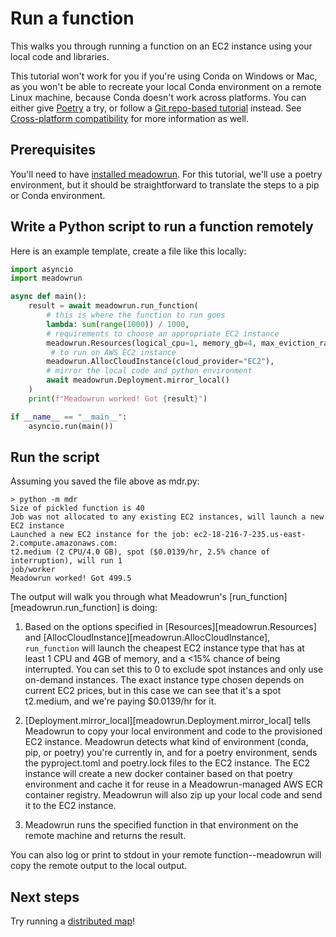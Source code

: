 # Run a function

This walks you through running a function on an EC2 instance using your local code and
libraries.

This tutorial won't work for you if you're using Conda on Windows or Mac, as you won't
be able to recreate your local Conda environment on a remote Linux machine, because
Conda doesn't work across platforms. You can either give
[Poetry](https://python-poetry.org/) a try, or follow a [Git repo-based
tutorial](/tutorial/run_function_git_conda) instead. See [Cross-platform
compatibility](/explanation/deployment/#cross-platform-compatibility) for more
information as well.


## Prerequisites

You'll need to have [installed meadowrun](/tutorial/install). For this tutorial, we'll
use a poetry environment, but it should be straightforward to translate the steps to a
pip or Conda environment.


## Write a Python script to run a function remotely

Here is an example template, create a file like this locally:

```python
import asyncio
import meadowrun

async def main():
    result = await meadowrun.run_function(
        # this is where the function to run goes
        lambda: sum(range(1000)) / 1000,
        # requirements to choose an appropriate EC2 instance
        meadowrun.Resources(logical_cpu=1, memory_gb=4, max_eviction_rate=15),
         # to run on AWS EC2 instance
        meadowrun.AllocCloudInstance(cloud_provider="EC2"),
        # mirror the local code and python environment
        await meadowrun.Deployment.mirror_local()
    )
    print(f"Meadowrun worked! Got {result}")

if __name__ == "__main__":
    asyncio.run(main())
```

## Run the script

Assuming you saved the file above as mdr.py:

```
> python -m mdr
Size of pickled function is 40
Job was not allocated to any existing EC2 instances, will launch a new EC2 instance
Launched a new EC2 instance for the job: ec2-18-216-7-235.us-east-2.compute.amazonaws.com:
t2.medium (2 CPU/4.0 GB), spot ($0.0139/hr, 2.5% chance of interruption), will run 1
job/worker
Meadowrun worked! Got 499.5
```

The output will walk you through what Meadowrun's [run_function][meadowrun.run_function]
is doing:

1. Based on the options specified in [Resources][meadowrun.Resources] and
   [AllocCloudInstance][meadowrun.AllocCloudInstance], `run_function` will launch the
   cheapest EC2 instance type that has at least 1 CPU and 4GB of memory, and a <15%
   chance of being interrupted. You can set this to 0 to exclude spot instances and only
   use on-demand instances. The exact instance type chosen depends on current EC2
   prices, but in this case we can see that it's a spot t2.medium, and we're paying
   $0.0139/hr for it.
   
3. [Deployment.mirror_local][meadowrun.Deployment.mirror_local] tells Meadowrun to copy
   your local environment and code to the provisioned EC2 instance. Meadowrun detects what
   kind of environment (conda, pip, or poetry) you're currently in, and for a poetry
   environment, sends the pyproject.toml and poetry.lock files to the EC2 instance. The EC2
   instance will create a new docker container based on that poetry environment and cache
   it for reuse in a Meadowrun-managed AWS ECR container registry. Meadowrun will also zip
   up your local code and send it to the EC2 instance.

4. Meadowrun runs the specified function in that environment on the remote machine and
   returns the result.


You can also log or print to stdout in your remote function--meadowrun will copy the
remote output to the local output.


## Next steps

Try running a [distributed map](/tutorial/run_map)!
